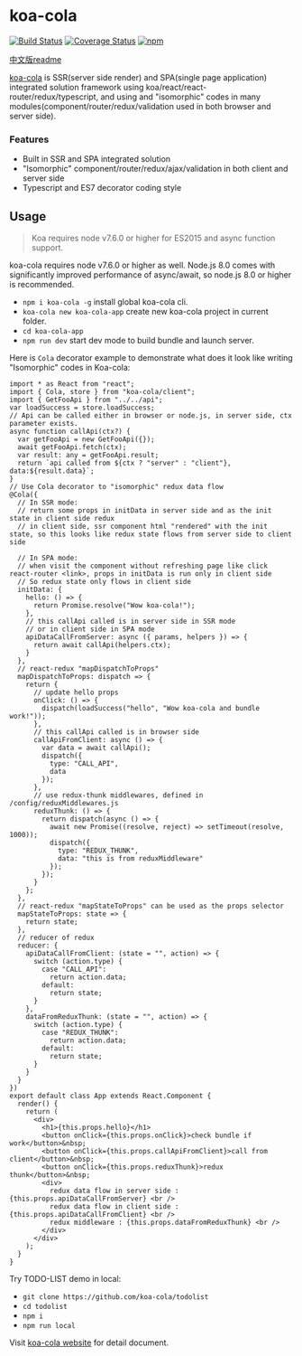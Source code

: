 
# koa-cola
[![Build Status](https://travis-ci.org/hcnode/koa-cola.svg?branch=master)](https://travis-ci.org/hcnode/koa-cola)
[![Coverage Status](https://coveralls.io/repos/github/hcnode/koa-cola/badge.svg?branch=master)](https://coveralls.io/github/hcnode/koa-cola?branch=master)
[![npm](https://img.shields.io/npm/v/koa-cola.svg)](https://www.npmjs.com/package/koa-cola)

[中文版readme](https://github.com/hcnode/koa-cola/blob/master/README_zh.md)

[koa-cola](https://koa-cola.github.io/) is SSR(server side render) and SPA(single page application) integrated solution framework using koa/react/react-router/redux/typescript, and using and "isomorphic" codes in many modules(component/router/redux/validation used in both browser and server side).


### Features
* Built in SSR and SPA integrated solution
* "Isomorphic" component/router/redux/ajax/validation in both client and server side
* Typescript and ES7 decorator coding style


## Usage

> Koa requires node v7.6.0 or higher for ES2015 and async function support.

koa-cola requires node v7.6.0 or higher as well. Node.js 8.0 comes with significantly improved performance of async/await, so node.js 8.0 or higher is recommended. 

* `npm i koa-cola -g` install global koa-cola cli.
* `koa-cola new koa-cola-app` create new koa-cola project in current folder.
* `cd koa-cola-app`
* `npm run dev` start dev mode to build bundle and launch server.

Here is `Cola` decorator example to demonstrate what does it look like writing "Isomorphic" codes in Koa-cola:

```tsx
import * as React from "react";
import { Cola, store } from "koa-cola/client";
import { GetFooApi } from "../../api";
var loadSuccess = store.loadSuccess;
// Api can be called either in browser or node.js, in server side, ctx parameter exists.
async function callApi(ctx?) {
  var getFooApi = new GetFooApi({});
  await getFooApi.fetch(ctx);
  var result: any = getFooApi.result;
  return `api called from ${ctx ? "server" : "client"}, data:${result.data}`;
}
// Use Cola decorator to "isomorphic" redux data flow
@Cola({
  // In SSR mode:
  // return some props in initData in server side and as the init state in client side redux
  // in client side, ssr component html "rendered" with the init state, so this looks like redux state flows from server side to client side
  
  // In SPA mode:
  // when visit the component without refreshing page like click react-router <link>, props in initData is run only in client side
  // So redux state only flows in client side
  initData: {
    hello: () => {
      return Promise.resolve("Wow koa-cola!");
    },
    // this callApi called is in server side in SSR mode
    // or in client side in SPA mode
    apiDataCallFromServer: async ({ params, helpers }) => {
      return await callApi(helpers.ctx);
    }
  },
  // react-redux "mapDispatchToProps"
  mapDispatchToProps: dispatch => {
    return {
      // update hello props 
      onClick: () => {
        dispatch(loadSuccess("hello", "Wow koa-cola and bundle work!"));
      },
      // this callApi called is in browser side
      callApiFromClient: async () => {
        var data = await callApi();
        dispatch({
          type: "CALL_API",
          data
        });
      },
      // use redux-thunk middlewares, defined in /config/reduxMiddlewares.js
      reduxThunk: () => {
        return dispatch(async () => {
          await new Promise((resolve, reject) => setTimeout(resolve, 1000));
          dispatch({
            type: "REDUX_THUNK",
            data: "this is from reduxMiddleware"
          });
        });
      }
    };
  },
  // react-redux "mapStateToProps" can be used as the props selector
  mapStateToProps: state => {
    return state;
  },
  // reducer of redux
  reducer: {
    apiDataCallFromClient: (state = "", action) => {
      switch (action.type) {
        case "CALL_API":
          return action.data;
        default:
          return state;
      }
    },
    dataFromReduxThunk: (state = "", action) => {
      switch (action.type) {
        case "REDUX_THUNK":
          return action.data;
        default:
          return state;
      }
    }
  }
})
export default class App extends React.Component {
  render() {
    return (
      <div>
        <h1>{this.props.hello}</h1>
        <button onClick={this.props.onClick}>check bundle if work</button>&nbsp;
        <button onClick={this.props.callApiFromClient}>call from client</button>&nbsp;
        <button onClick={this.props.reduxThunk}>redux thunk</button>&nbsp;
        <div>
          redux data flow in server side : {this.props.apiDataCallFromServer} <br />
          redux data flow in client side : {this.props.apiDataCallFromClient} <br />
          redux middleware : {this.props.dataFromReduxThunk} <br />
        </div>
      </div>
    );
  }
}

```


Try TODO-LIST demo in local:

* `git clone https://github.com/koa-cola/todolist`
* `cd todolist`
* `npm i`
* `npm run local`


Visit [koa-cola website](https://koa-cola.github.io/) for detail document.

